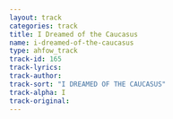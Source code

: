```yaml
---
layout: track
categories: track
title: I Dreamed of the Caucasus
name: i-dreamed-of-the-caucasus
type: ahfow_track
track-id: 165
track-lyrics: 
track-author: 
track-sort: "I DREAMED OF THE CAUCASUS"
track-alpha: I
track-original: 
---
```

